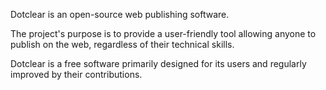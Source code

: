 Dotclear is an open-source web publishing software.

The project's purpose is to provide a user-friendly tool allowing anyone to publish on the web, regardless of their technical skills.

Dotclear is a free software primarily designed for its users and regularly improved by their contributions.
